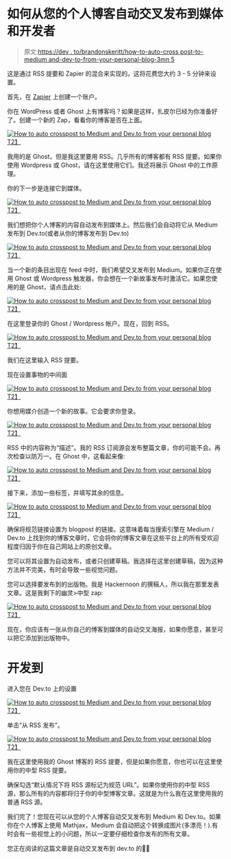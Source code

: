 # 如何从您的个人博客自动交叉发布到媒体和开发者

> 原文:[https://dev . to/brandonskeritt/how-to-auto-cross post-to-medium and-dev-to-from-your-personal-blog-3mn 5](https://dev.to/brandonskerritt/how-to-auto-crosspost-to-medium-and-dev-to-from-your-personal-blog-3mn5)

这是通过 RSS 提要和 Zapier 的混合来实现的。这将花费您大约 3 - 5 分钟来设置。

首先，在 [Zapier](https://zapier.com) 上创建一个账户。

你在 WordPress 或者 Ghost 上有博客吗？如果是这样，扎皮尔已经为你准备好了。创建一个新的 Zap，看看你的博客是否在上面。

[![How to auto crosspost to Medium and Dev.to from your personal blog](../Images/14c4eefbb61770111cb98b9b6f835f7b.png)T2】](https://res.cloudinary.com/practicaldev/image/fetch/s--aVzwi_R_--/c_limit%2Cf_auto%2Cfl_progressive%2Cq_auto%2Cw_880/https://skerritt.blog/content/images/2019/04/image.png)

我用的是 Ghost，但是我这里要用 RSS。几乎所有的博客都有 RSS 提要。如果你使用 Wordpress 或 Ghost，请在这里使用它们。我还将展示 Ghost 中的工作原理。

你的下一步是连接它到媒体。

[![How to auto crosspost to Medium and Dev.to from your personal blog](../Images/139023b2205177dc15ad25a4d45d9af2.png)T2】](https://res.cloudinary.com/practicaldev/image/fetch/s--cnRAz89i--/c_limit%2Cf_auto%2Cfl_progressive%2Cq_auto%2Cw_880/https://skerritt.blog/content/images/2019/04/image-1.png)

我们想把你个人博客的内容自动发布到媒体上。然后我们会自动将它从 Medium 发布到 Dev.to(或者从你的博客发布到 Dev.to)

[![How to auto crosspost to Medium and Dev.to from your personal blog](../Images/7c691dd2070553fb77074c5a56a11a02.png)T2】](https://res.cloudinary.com/practicaldev/image/fetch/s--wY9BSKN9--/c_limit%2Cf_auto%2Cfl_progressive%2Cq_auto%2Cw_880/https://skerritt.blog/content/images/2019/04/image-2.png)

当一个新的条目出现在 feed 中时，我们希望交叉发布到 Medium。如果你正在使用 Ghost 或 Wordpress 触发器，你会想在一个新故事发布时激活它。如果您使用的是 Ghost，请点击此处:

[![How to auto crosspost to Medium and Dev.to from your personal blog](../Images/94eeb89632efde064f8e6b2a89afb6d0.png)T2】](https://res.cloudinary.com/practicaldev/image/fetch/s--w2ov8bJZ--/c_limit%2Cf_auto%2Cfl_progressive%2Cq_auto%2Cw_880/https://skerritt.blog/content/images/2019/04/image-4.png)

在这里登录你的 Ghost / Wordpress 帐户。现在，回到 RSS。

[![How to auto crosspost to Medium and Dev.to from your personal blog](../Images/49270dc372187c45a7409d2b36567118.png)T2】](https://res.cloudinary.com/practicaldev/image/fetch/s--Zm_czsZQ--/c_limit%2Cf_auto%2Cfl_progressive%2Cq_auto%2Cw_880/https://skerritt.blog/content/images/2019/04/image-3.png)

我们在这里输入 RSS 提要。

现在设置事物的中间面

[![How to auto crosspost to Medium and Dev.to from your personal blog](../Images/ea7198f3acaf60a653a4a5f14e2455eb.png)T2】](https://res.cloudinary.com/practicaldev/image/fetch/s--p8vRlLNw--/c_limit%2Cf_auto%2Cfl_progressive%2Cq_auto%2Cw_880/https://skerritt.blog/content/images/2019/04/image-6.png)

你想用媒介创造一个新的故事。它会要求你登录。

[![How to auto crosspost to Medium and Dev.to from your personal blog](../Images/6ddce3a5c7887952e43606bd40587d35.png)T2】](https://res.cloudinary.com/practicaldev/image/fetch/s--Sr3pAo1X--/c_limit%2Cf_auto%2Cfl_progressive%2Cq_auto%2Cw_880/https://skerritt.blog/content/images/2019/04/image-7.png)

RSS 中的内容称为“描述”。我的 RSS 订阅源会发布整篇文章，你的可能不会。再次检查以防万一。在 Ghost 中，这看起来像:

[![How to auto crosspost to Medium and Dev.to from your personal blog](../Images/2452bd5907ef1f1205215640b0ae6e33.png)T2】](https://res.cloudinary.com/practicaldev/image/fetch/s--1gpT5MZT--/c_limit%2Cf_auto%2Cfl_progressive%2Cq_auto%2Cw_880/https://skerritt.blog/content/images/2019/04/image-8.png)

接下来，添加一些标签，并填写其余的信息。

[![How to auto crosspost to Medium and Dev.to from your personal blog](../Images/0bb54147b728849d9c957c58137f1294.png)T2】](https://res.cloudinary.com/practicaldev/image/fetch/s--_RQwoQV2--/c_limit%2Cf_auto%2Cfl_progressive%2Cq_auto%2Cw_880/https://skerritt.blog/content/images/2019/04/image-9.png)

确保将规范链接设置为 blogpost 的链接。这意味着每当搜索引擎在 Medium / Dev.to 上找到你的博客文章时，它会将你的博客文章在这些平台上的所有受欢迎程度归因于你在自己网站上的原创文章。

您可以将其设置为自动发布，或者只创建草稿。我选择在这里创建草稿，因为这种方法并不完美，有时会导致一些视觉问题。

您可以选择要发布到的出版物。我是 Hackernoon 的撰稿人，所以我在那里发表文章。这是我剩下的幽灵>中型 zap:

[![How to auto crosspost to Medium and Dev.to from your personal blog](../Images/024d42d47204a4ac2b7ff071756b11e0.png)T2】](https://res.cloudinary.com/practicaldev/image/fetch/s--hBDIltuf--/c_limit%2Cf_auto%2Cfl_progressive%2Cq_auto%2Cw_880/https://skerritt.blog/content/images/2019/04/image-10.png)

现在，你应该有一张从你自己的博客到媒体的自动交叉海报，如果你愿意，甚至可以把它添加到出版物中。

# [](#devto)开发到

进入您在 Dev.to 上的设置

[![How to auto crosspost to Medium and Dev.to from your personal blog](../Images/dfdeb715d135bd18a5c555b2ff0fd0cf.png)T2】](https://res.cloudinary.com/practicaldev/image/fetch/s--pRQlXnkg--/c_limit%2Cf_auto%2Cfl_progressive%2Cq_auto%2Cw_880/https://skerritt.blog/content/images/2019/04/image-11.png)

单击“从 RSS 发布”。

[![How to auto crosspost to Medium and Dev.to from your personal blog](../Images/8ce495cb86a6d19f57f57ec84d5c2f4b.png)T2】](https://res.cloudinary.com/practicaldev/image/fetch/s--r3NQ-CT8--/c_limit%2Cf_auto%2Cfl_progressive%2Cq_auto%2Cw_880/https://skerritt.blog/content/images/2019/04/image-13.png)

我在这里使用我的 Ghost 博客的 RSS 提要，但是如果你愿意，你也可以在这里使用你的中型 RSS 提要。

确保勾选“默认情况下将 RSS 源标记为规范 URL”。如果你使用你的中型 RSS 源，那么所有的内容都将归于你的中型博客文章。这就是为什么我在这里使用我的普通 RSS 源。

我们完了！您现在可以从您的个人博客自动交叉发布到 Medium 和 Dev.to。如果你在个人博客上使用 Mathjax，Medium 会自动把这个转换成图片(多漂亮！).有时会有一些视觉上的小问题，所以一定要仔细检查你发布的所有文章。

您正在阅读的这篇文章是自动交叉发布到 dev.to 的💓✨